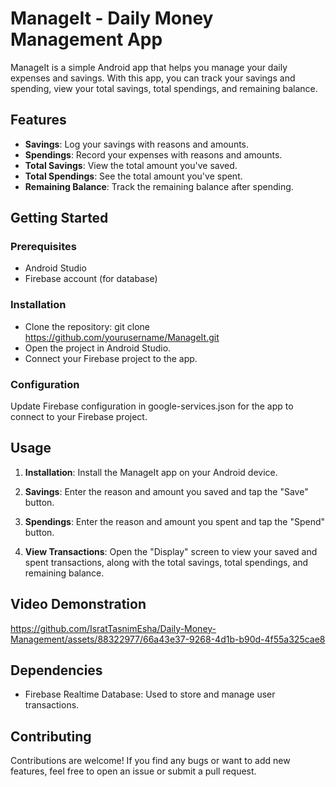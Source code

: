 # ManageIt - Daily Money Management App

ManageIt is a simple Android app that helps you manage your daily expenses and savings. With this app, you can track your savings and spending, view your total savings, total spendings, and remaining balance.

## Features

- **Savings**: Log your savings with reasons and amounts.
- **Spendings**: Record your expenses with reasons and amounts.
- **Total Savings**: View the total amount you've saved.
- **Total Spendings**: See the total amount you've spent.
- **Remaining Balance**: Track the remaining balance after spending.

## Getting Started

### Prerequisites

- Android Studio
- Firebase account (for database)

### Installation

- Clone the repository: git clone https://github.com/yourusername/ManageIt.git
- Open the project in Android Studio.
- Connect your Firebase project to the app.

### Configuration
Update Firebase configuration in google-services.json for the app to connect to your Firebase project.

## Usage

1. **Installation**: Install the ManageIt app on your Android device.

2. **Savings**: Enter the reason and amount you saved and tap the "Save" button.

3. **Spendings**: Enter the reason and amount you spent and tap the "Spend" button.

4. **View Transactions**: Open the "Display" screen to view your saved and spent transactions, along with the total savings, total spendings, and remaining balance.

## Video Demonstration

https://github.com/IsratTasnimEsha/Daily-Money-Management/assets/88322977/66a43e37-9268-4d1b-b90d-4f55a325cae8

## Dependencies

- Firebase Realtime Database: Used to store and manage user transactions.

## Contributing

Contributions are welcome! If you find any bugs or want to add new features, feel free to open an issue or submit a pull request.
